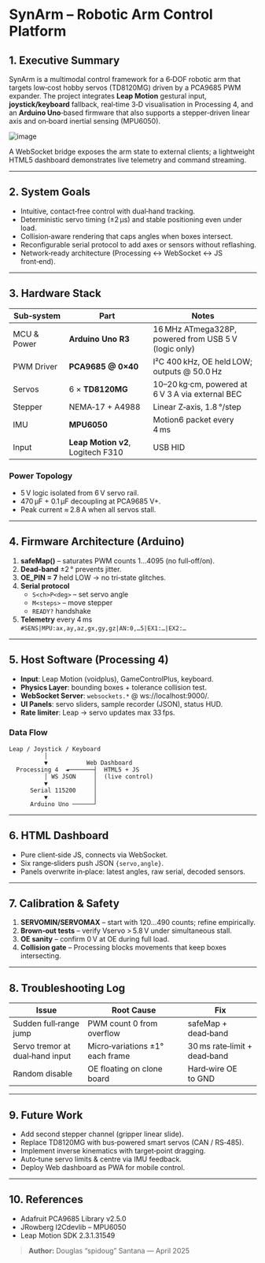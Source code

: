 # SynArm – Robotic Arm Control Platform

## 1. Executive Summary
SynArm is a multimodal control framework for a 6‑DOF robotic arm that targets low‑cost hobby servos (TD8120MG) driven by a PCA9685 PWM expander.  The project integrates **Leap Motion** gestural input, **joystick/keyboard** fallback, real‑time 3‑D visualisation in Processing 4, and an **Arduino Uno**‑based firmware that also supports a stepper‑driven linear axis and on‑board inertial sensing (MPU6050).

![image](https://github.com/user-attachments/assets/7573b612-2e9a-408b-b788-a215d2eb2835)

A WebSocket bridge exposes the arm state to external clients; a lightweight HTML5 dashboard demonstrates live telemetry and command streaming.

---

## 2. System Goals
* Intuitive, contact‑free control with dual‑hand tracking.
* Deterministic servo timing (±2 µs) and stable positioning even under load.
* Collision‑aware rendering that caps angles when boxes intersect.
* Reconfigurable serial protocol to add axes or sensors without reflashing.
* Network‑ready architecture (Processing ↔ WebSocket ↔ JS front‑end).

---

## 3. Hardware Stack
| Sub‑system | Part | Notes |
|------------|------|-------|
| MCU & Power | **Arduino Uno R3** | 16 MHz ATmega328P, powered from USB 5 V (logic only) |
| PWM Driver | **PCA9685 @ 0×40** | I²C 400 kHz, OE held LOW; outputs @ 50.0 Hz |
| Servos | 6 × **TD8120MG** | 10–20 kg·cm, powered at 6 V 3 A via external BEC |
| Stepper | NEMA‑17 + A4988 | Linear Z‑axis, 1.8 °/step |
| IMU | **MPU6050** | Motion6 packet every 4 ms |
| Input | **Leap Motion v2**, Logitech F310 | USB HID |

### Power Topology
* 5 V logic isolated from 6 V servo rail.
* 470 µF + 0.1 µF decoupling at PCA9685 V+.
* Peak current ≈ 2.8 A when all servos stall.

---

## 4. Firmware Architecture (Arduino)
1. **safeMap()** – saturates PWM counts 1…4095 (no full‑off/on).
2. **Dead‑band** ±2 ° prevents jitter.
3. **OE_PIN = 7** held LOW → no tri‑state glitches.
4. **Serial protocol**  
   * `S<ch>P<deg>` – set servo angle  
   * `M<steps>` – move stepper  
   * `READY?` handshake
5. **Telemetry** every 4 ms  
   `#SENS|MPU:ax,ay,az,gx,gy,gz|AN:0,…5|EX1:…|EX2:…`

---

## 5. Host Software (Processing 4)
* **Input**: Leap Motion (voidplus), GameControlPlus, keyboard.
* **Physics Layer**: bounding boxes + tolerance collision test.
* **WebSocket Server**: `websockets.*` @ ws://localhost:9000/.
* **UI Panels**: servo sliders, sample recorder (JSON), status HUD.
* **Rate limiter**: Leap → servo updates max 33 fps.

### Data Flow
```text
Leap / Joystick / Keyboard
          │
          ▼           Web Dashboard
  Processing 4  ◄───────┤  HTML5 + JS
          │ WS JSON     │  (live control)
          ▼             │
      Serial 115200     │
          ▼             │
      Arduino Uno ──────┘
```

---

## 6. HTML Dashboard
* Pure client‑side JS, connects via WebSocket.
* Six range‑sliders push JSON `{servo,angle}`.
* Panels overwrite in‑place: latest angles, raw serial, decoded sensors.

---

## 7. Calibration & Safety
1. **SERVOMIN/SERVOMAX** – start with 120…490 counts; refine empirically.
2. **Brown‑out tests** – verify Vservo > 5.8 V under simultaneous stall.
3. **OE sanity** – confirm 0 V at OE during full load.
4. **Collision gate** – Processing blocks movements that keep boxes intersecting.

---

## 8. Troubleshooting Log
| Issue | Root Cause | Fix |
|-------|------------|-----|
| Sudden full‑range jump | PWM count 0 from overflow | safeMap + dead‑band |
| Servo tremor at dual‑hand input | Micro‑variations ±1° each frame | 30 ms rate‑limit + dead‑band |
| Random disable | OE floating on clone board | Hard‑wire OE to GND |

---

## 9. Future Work
* Add second stepper channel (gripper linear slide).
* Replace TD8120MG with bus‑powered smart servos (CAN / RS‑485).
* Implement inverse kinematics with target‑point dragging.
* Auto‑tune servo limits & centre via IMU feedback.
* Deploy Web dashboard as PWA for mobile control.

---

## 10. References
* Adafruit PCA9685 Library v2.5.0
* JRowberg I2Cdevlib – MPU6050
* Leap Motion SDK 2.3.1.31549

> **Author:** Douglas “spidoug” Santana — April 2025

